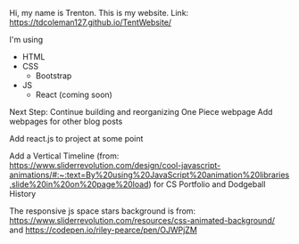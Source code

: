Hi, my name is Trenton. This is my website.
Link: https://tdcoleman127.github.io/TentWebsite/

I'm using
- HTML
- CSS
  - Bootstrap
- JS
  - React (coming soon)

Next Step:
Continue building and reorganizing One Piece webpage
Add webpages for other blog posts

Add react.js to project at some point

Add a Vertical Timeline (from: https://www.sliderrevolution.com/design/cool-javascript-animations/#:~:text=By%20using%20JavaScript%20animation%20libraries,slide%20in%20on%20page%20load) for CS Portfolio and Dodgeball History

The responsive js space stars background is from: https://www.sliderrevolution.com/resources/css-animated-background/ and https://codepen.io/riley-pearce/pen/OJWPjZM
